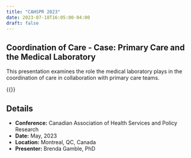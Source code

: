 ```yaml
---
title: "CAHSPR 2023"
date: 2023-07-18T16:05:00-04:00
draft: false
---
```


## Coordination of Care - Case: Primary Care and the Medical Laboratory

This presentation examines the role the medical laboratory plays in the coordination of care in collaboration with primary care teams.

{{<youtube JAxOe2LZrj0>}}

## Details
- **Conference:** Canadian Association of Health Services and Policy Research
- **Date:** May, 2023
- **Location:** Montreal, QC, Canada
- **Presenter:** Brenda Gamble, PhD